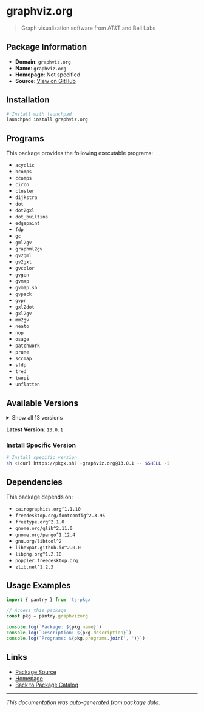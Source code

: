 # graphviz.org

> Graph visualization software from AT&T and Bell Labs

## Package Information

- **Domain**: `graphviz.org`
- **Name**: `graphviz.org`
- **Homepage**: Not specified
- **Source**: [View on GitHub](https://github.com/pkgxdev/pantry/tree/main/projects/graphviz.org/package.yml)

## Installation

```bash
# Install with launchpad
launchpad install graphviz.org
```

## Programs

This package provides the following executable programs:

- `acyclic`
- `bcomps`
- `ccomps`
- `circo`
- `cluster`
- `dijkstra`
- `dot`
- `dot2gxl`
- `dot_builtins`
- `edgepaint`
- `fdp`
- `gc`
- `gml2gv`
- `graphml2gv`
- `gv2gml`
- `gv2gxl`
- `gvcolor`
- `gvgen`
- `gvmap`
- `gvmap.sh`
- `gvpack`
- `gvpr`
- `gxl2dot`
- `gxl2gv`
- `mm2gv`
- `neato`
- `nop`
- `osage`
- `patchwork`
- `prune`
- `sccmap`
- `sfdp`
- `tred`
- `twopi`
- `unflatten`

## Available Versions

<details>
<summary>Show all 13 versions</summary>

- `13.0.1`, `13.0.0`, `12.2.1`, `12.2.0`, `12.1.2`
- `12.1.1`, `12.1.0`, `12.0.0`, `11.0.0`, `10.0.1`
- `9.0.0`, `8.1.0`, `7.1.0`

</details>

**Latest Version**: `13.0.1`

### Install Specific Version

```bash
# Install specific version
sh <(curl https://pkgx.sh) +graphviz.org@13.0.1 -- $SHELL -i
```

## Dependencies

This package depends on:

- `cairographics.org^1.1.10`
- `freedesktop.org/fontconfig^2.3.95`
- `freetype.org^2.1.0`
- `gnome.org/glib^2.11.0`
- `gnome.org/pango^1.12.4`
- `gnu.org/libtool^2`
- `libexpat.github.io^2.0.0`
- `libpng.org^1.2.10`
- `poppler.freedesktop.org`
- `zlib.net^1.2.3`

## Usage Examples

```typescript
import { pantry } from 'ts-pkgx'

// Access this package
const pkg = pantry.graphvizorg

console.log(`Package: ${pkg.name}`)
console.log(`Description: ${pkg.description}`)
console.log(`Programs: ${pkg.programs.join(', ')}`)
```

## Links

- [Package Source](https://github.com/pkgxdev/pantry/tree/main/projects/graphviz.org/package.yml)
- [Homepage](#)
- [Back to Package Catalog](../../package-catalog.md)

---

*This documentation was auto-generated from package data.*
